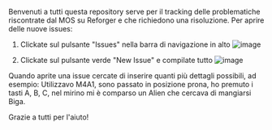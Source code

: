 Benvenuti a tutti
questa repository serve per il tracking delle problematiche riscontrate dal MOS su Reforger e che richiedono una risoluzione.
Per aprire delle nuove issues:

1) Clickate sul pulsante "Issues" nella barra di navigazione in alto
![image](https://github.com/Khaeltan/MOS_Reforger_Issues_Tracker/assets/32511710/3eadb76f-9a73-41f4-9922-dc1776a4750e)

2) Clickate sul pulsante verde "New Issue" e compilate tutto
   ![image](https://github.com/Khaeltan/MOS_Reforger_Issues_Tracker/assets/32511710/a49e2824-7837-4718-b9fa-306b452a978d)

Quando aprite una issue cercate di inserire quanti più dettagli possibili, ad esempio:
Utilizzavo M4A1, sono passato in posizione prona, ho premuto i tasti A, B, C, nel mirino mi è comparso un Alien che cercava di mangiarsi Biga.

Grazie a tutti per l'aiuto!
